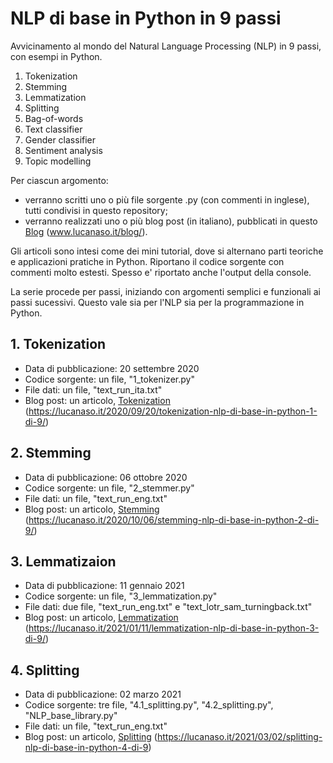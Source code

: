 # NLP di base in Python in 9 passi
Avvicinamento al mondo del Natural Language Processing (NLP) in 9 passi, con esempi in Python.

1. Tokenization
2. Stemming
3. Lemmatization
4. Splitting
5. Bag-of-words
6. Text classifier
7. Gender classifier
8. Sentiment analysis
9. Topic modelling

Per ciascun argomento:
 - verranno scritti uno o più file sorgente .py (con commenti in inglese), tutti condivisi in questo repository;
 - verranno realizzati uno o più blog post (in italiano), pubblicati in questo <a href="https://lucanaso.it/blog/" target="_blank">Blog</a> (www.lucanaso.it/blog/).

Gli articoli sono intesi come dei mini tutorial, dove si alternano parti teoriche e applicazioni pratiche in Python. Riportano il codice sorgente con commenti molto estesti. Spesso e' riportato anche l'output della console.

La serie procede per passi, iniziando con argomenti semplici e funzionali ai passi sucessivi. Questo vale sia per l'NLP sia per la programmazione in Python.

## 1. Tokenization
- Data di pubblicazione: 20 settembre 2020
- Codice sorgente: un file, "1_tokenizer.py"
- File dati: un file, "text_run_ita.txt"
- Blog post: un articolo, <a href="https://lucanaso.it/2020/09/20/tokenization-nlp-di-base-in-python-1-di-9/" target="_blank">Tokenization</a> (https://lucanaso.it/2020/09/20/tokenization-nlp-di-base-in-python-1-di-9/)

## 2. Stemming
- Data di pubblicazione: 06 ottobre 2020
- Codice sorgente: un file, "2_stemmer.py"
- File dati: un file, "text_run_eng.txt"
- Blog post: un articolo, <a href="https://lucanaso.it/2020/10/06/stemming-nlp-di-base-in-python-2-di-9/" target="_blank">Stemming</a> (https://lucanaso.it/2020/10/06/stemming-nlp-di-base-in-python-2-di-9/)

## 3. Lemmatizaion
- Data di pubblicazione: 11 gennaio 2021
- Codice sorgente: un file, "3_lemmatization.py"
- File dati: due file, "text_run_eng.txt" e "text_lotr_sam_turningback.txt"
- Blog post: un articolo, <a href="https://lucanaso.it/2021/01/11/lemmatization-nlp-di-base-in-python-3-di-9/" target="_blank">Lemmatization</a> (https://lucanaso.it/2021/01/11/lemmatization-nlp-di-base-in-python-3-di-9/)

## 4. Splitting
- Data di pubblicazione: 02 marzo 2021
- Codice sorgente: tre file, "4.1_splitting.py", "4.2_splitting.py", "NLP_base_library.py"
- File dati: un file, "text_run_eng.txt"
- Blog post: un articolo, <a href="https://lucanaso.it/2021/03/02/splitting-nlp-di-base-in-python-4-di-9/" target="_blank">Splitting</a> (https://lucanaso.it/2021/03/02/splitting-nlp-di-base-in-python-4-di-9)


